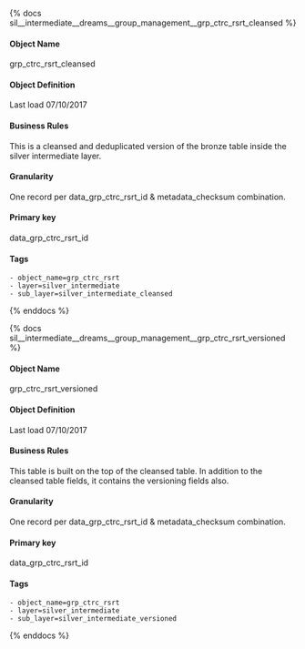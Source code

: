 {% docs sil__intermediate__dreams__group_management__grp_ctrc_rsrt_cleansed %}

#### Object Name
grp_ctrc_rsrt_cleansed

#### Object Definition
Last load 07/10/2017

#### Business Rules
This is a cleansed and deduplicated version of the bronze table inside the silver intermediate layer.

#### Granularity
One record per data_grp_ctrc_rsrt_id & metadata_checksum combination.

#### Primary key
data_grp_ctrc_rsrt_id

#### Tags
    - object_name=grp_ctrc_rsrt
    - layer=silver_intermediate
    - sub_layer=silver_intermediate_cleansed

{% enddocs %}

{% docs sil__intermediate__dreams__group_management__grp_ctrc_rsrt_versioned %}

#### Object Name
grp_ctrc_rsrt_versioned

#### Object Definition
Last load 07/10/2017

#### Business Rules
This table is built on the top of the cleansed table. In addition to the cleansed table fields, it contains the versioning fields also.

#### Granularity
One record per data_grp_ctrc_rsrt_id & metadata_checksum combination.

#### Primary key
data_grp_ctrc_rsrt_id

#### Tags
    - object_name=grp_ctrc_rsrt
    - layer=silver_intermediate
    - sub_layer=silver_intermediate_versioned

{% enddocs %}